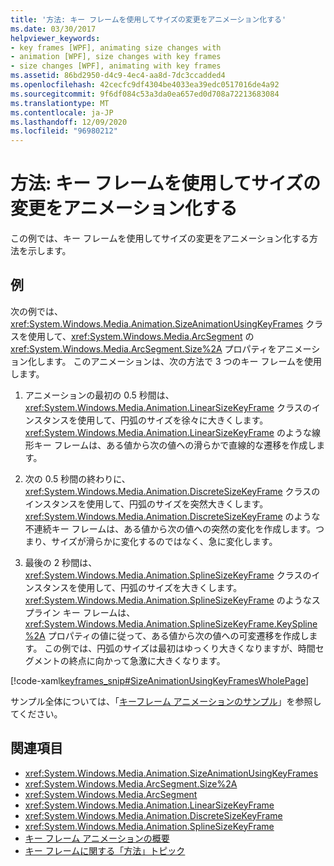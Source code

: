 ```yaml
---
title: '方法: キー フレームを使用してサイズの変更をアニメーション化する'
ms.date: 03/30/2017
helpviewer_keywords:
- key frames [WPF], animating size changes with
- animation [WPF], size changes with key frames
- size changes [WPF], animating with key frames
ms.assetid: 86bd2950-d4c9-4ec4-aa8d-7dc3ccadded4
ms.openlocfilehash: 42cecfc9df4304be4033ea39edc0517016de4a92
ms.sourcegitcommit: 9f6df084c53a3da0ea657ed0d708a72213683084
ms.translationtype: MT
ms.contentlocale: ja-JP
ms.lasthandoff: 12/09/2020
ms.locfileid: "96980212"
---
```

# <a name="how-to-animate-size-changes-by-using-key-frames"></a>方法: キー フレームを使用してサイズの変更をアニメーション化する
この例では、キー フレームを使用してサイズの変更をアニメーション化する方法を示します。  
  
## <a name="example"></a>例  
 次の例では、<xref:System.Windows.Media.Animation.SizeAnimationUsingKeyFrames> クラスを使用して、<xref:System.Windows.Media.ArcSegment> の <xref:System.Windows.Media.ArcSegment.Size%2A> プロパティをアニメーション化します。 このアニメーションは、次の方法で 3 つのキー フレームを使用します。  
  
1. アニメーションの最初の 0.5 秒間は、<xref:System.Windows.Media.Animation.LinearSizeKeyFrame> クラスのインスタンスを使用して、円弧のサイズを徐々に大きくします。<xref:System.Windows.Media.Animation.LinearSizeKeyFrame> のような線形キー フレームは、ある値から次の値への滑らかで直線的な遷移を作成します。  
  
2. 次の 0.5 秒間の終わりに、<xref:System.Windows.Media.Animation.DiscreteSizeKeyFrame> クラスのインスタンスを使用して、円弧のサイズを突然大きくします。<xref:System.Windows.Media.Animation.DiscreteSizeKeyFrame> のような不連続キー フレームは、ある値から次の値への突然の変化を作成します。つまり、サイズが滑らかに変化するのではなく、急に変化します。  
  
3. 最後の 2 秒間は、<xref:System.Windows.Media.Animation.SplineSizeKeyFrame> クラスのインスタンスを使用して、円弧のサイズを大きくします。<xref:System.Windows.Media.Animation.SplineSizeKeyFrame> のようなスプライン キー フレームは、<xref:System.Windows.Media.Animation.SplineSizeKeyFrame.KeySpline%2A> プロパティの値に従って、ある値から次の値への可変遷移を作成します。 この例では、円弧のサイズは最初はゆっくり大きくなりますが、時間セグメントの終点に向かって急激に大きくなります。  
  
 [!code-xaml[keyframes_snip#SizeAnimationUsingKeyFramesWholePage](~/samples/snippets/xaml/VS_Snippets_Wpf/keyframes_snip/XAML/SizeAnimationUsingKeyFramesExample.xaml#sizeanimationusingkeyframeswholepage)]  
  
 サンプル全体については、「[キーフレーム アニメーションのサンプル](https://github.com/microsoft/WPF-Samples/tree/master/Animation/KeyFrameAnimation)」を参照してください。  
  
## <a name="see-also"></a>関連項目

- <xref:System.Windows.Media.Animation.SizeAnimationUsingKeyFrames>
- <xref:System.Windows.Media.ArcSegment.Size%2A>
- <xref:System.Windows.Media.ArcSegment>
- <xref:System.Windows.Media.Animation.LinearSizeKeyFrame>
- <xref:System.Windows.Media.Animation.DiscreteSizeKeyFrame>
- <xref:System.Windows.Media.Animation.SplineSizeKeyFrame>
- [キー フレーム アニメーションの概要](key-frame-animations-overview.md)
- [キー フレームに関する「方法」トピック](key-frame-animation-how-to-topics.md)
